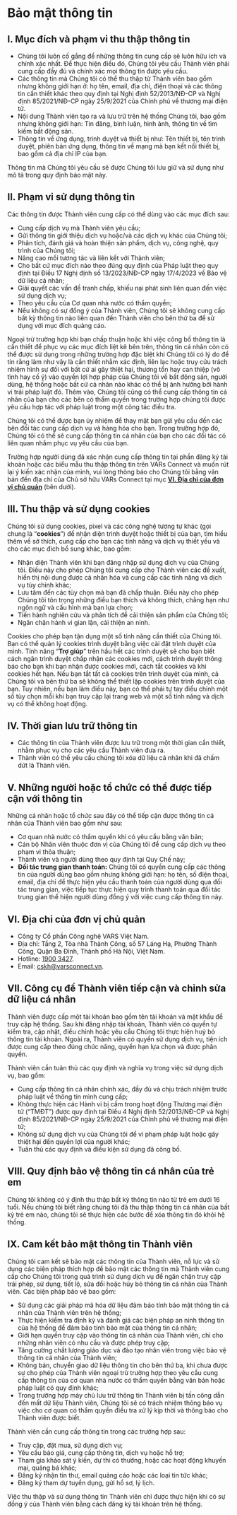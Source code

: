 # Bảo mật thông tin

## I. Mục đích và phạm vi thu thập thông tin

* Chúng tôi luôn cố gắng để những thông tin cung cấp sẽ luôn hữu ích và chính xác nhất. Để thực hiện điều đó, Chúng tôi yêu cầu Thành viên phải cung cấp đầy đủ và chính xác mọi thông tin được yêu cầu.
* Các thông tin mà Chúng tôi có thể thu thập từ Thành viên bao gồm nhưng không giới hạn ở: họ tên, email, địa chỉ, điện thoại và các thông tin cần thiết khác theo quy định tại Nghị định 52/2013/NĐ-CP và Nghị định 85/2021/NĐ-CP ngày 25/9/2021 của Chính phủ về thương mại điện tử.
* Nội dung Thành viên tạo ra và lưu trữ trên hệ thống Chúng tôi, bao gồm nhưng không giới hạn: Tin đăng, bình luận, hình ảnh, thông tin về tìm kiếm bất động sản.
* Thông tin về ứng dụng, trình duyệt và thiết bị như: Tên thiết bị, tên trình duyệt, phiên bản ứng dụng, thông tin về mạng mà bạn kết nối thiết bị, bao gồm cả địa chỉ IP của bạn.

Thông tin mà Chúng tôi yêu cầu sẽ được Chúng tôi lưu giữ và sử dụng như mô tả trong quy định bảo mật này.

## II. Phạm vi sử dụng thông tin

Các thông tin được Thành viên cung cấp có thể dùng vào các mục đích sau:

* Cung cấp dịch vụ mà Thành viên yêu cầu;
* Gửi thông tin giới thiệu dịch vụ hoặc/và các dịch vụ khác của Chúng tôi;
* Phân tích, đánh giá và hoàn thiện sản phẩm, dịch vụ, công nghệ, quy trình của Chúng tôi;
* Nâng cao mối tương tác và liên kết với Thành viên;
* Cho bất cứ mục đích nào theo đúng quy định của Pháp luật theo quy định tại Điều 17 Nghị định số 13/2023/NĐ-CP ngày 17/4/2023 về Bảo vệ dữ liệu cá nhân;
* Giải quyết các vấn đề tranh chấp, khiếu nại phát sinh liên quan đến việc sử dụng dịch vụ;
* Theo yêu cầu của Cơ quan nhà nước có thẩm quyền;
* Nếu không có sự đồng ý của Thành viên, Chúng tôi sẽ không cung cấp bất kỳ thông tin nào liên quan đến Thành viên cho bên thứ ba để sử dụng với mục đích quảng cáo.

Ngoại trừ trường hợp khi bạn chấp thuận hoặc khi việc công bố thông tin là cần thiết để phục vụ các mục đích liệt kê bên trên, thông tin cá nhân còn có thể được sử dụng trong những trường hợp đặc biệt khi Chúng tôi có lý do để tin rằng làm như vậy là cần thiết nhằm xác định, liên lạc hoặc truy cứu trách nhiệm hình sự đối với bất cứ ai gây thiệt hại, thương tổn hay can thiệp (vô tình hay cố ý) vào quyền lợi hợp pháp của Chúng tôi về bất động sản, người dùng, hệ thống hoặc bất cứ cá nhân nào khác có thể bị ảnh hưởng bởi hành vi trái pháp luật đó. Thêm vào, Chúng tôi cũng có thể cung cấp thông tin cá nhân của bạn cho các bên có thẩm quyền trong trường hợp chúng tôi được yêu cầu hợp tác với pháp luật trong một công tác điều tra.

Chúng tôi có thể được bạn ủy nhiệm để thay mặt bạn gửi yêu cầu đến các bên đối tác cung cấp dịch vụ và hàng hóa cho bạn. Trong trường hợp đó, Chúng tôi có thể sẽ cung cấp thông tin cá nhân của bạn cho các đối tác có liên quan nhằm phục vụ yêu cầu của bạn.

Trường hợp người dùng đã xác nhận cung cấp thông tin tại phần đăng ký tài khoản hoặc các biểu mẫu thu thập thông tin trên VARs Connect và muốn rút lại ý kiến xác nhận của mình, vui lòng thông báo cho Chúng tôi bằng văn bản đến địa chỉ của Chủ sở hữu VARs Connect tại mục [**VI. Địa chỉ của đơn vị chủ quản**](bao-mat-thong-tin.md#vi.-dia-chi-cua-don-vi-chu-quan) (bên dưới).

## III. Thu thập và sử dụng cookies

Chúng tôi sử dụng cookies, pixel và các công nghệ tương tự khác (gọi chung là “**cookies**”) để nhận diện trình duyệt hoặc thiết bị của bạn, tìm hiểu thêm về sở thích, cung cấp cho bạn các tính năng và dịch vụ thiết yếu và cho các mục đích bổ sung khác, bao gồm:

* Nhận diện Thành viên khi bạn đăng nhập sử dụng dịch vụ của Chúng tôi. Điều này cho phép Chúng tôi cung cấp cho Thành viên các đề xuất, hiển thị nội dung được cá nhân hóa và cung cấp các tính năng và dịch vụ tùy chỉnh khác;
* Lưu tâm đến các tùy chọn mà bạn đã chấp thuận. Điều này cho phép Chúng tôi tôn trọng những điều bạn thích và không thích, chẳng hạn như ngôn ngữ và cấu hình mà bạn lựa chọn;
* Tiến hành nghiên cứu và phân tích để cải thiện sản phẩm của Chúng tôi;
* Ngăn chặn hành vi gian lận, cải thiện an ninh.

Cookies cho phép bạn tận dụng một số tính năng cần thiết của Chúng tôi. Bạn có thể quản lý cookies trình duyệt bằng việc cài đặt trình duyệt của mình. Tính năng “**Trợ giúp**” trên hầu hết các trình duyệt sẽ cho bạn biết cách ngăn trình duyệt chấp nhận các cookies mới, cách trình duyệt thông báo cho bạn khi bạn nhận được cookies mới, cách tắt cookies và khi cookies hết hạn. Nếu bạn tắt tất cả cookies trên trình duyệt của mình, cả Chúng tôi và bên thứ ba sẽ không thể thiết lập cookies trên trình duyệt của bạn. Tuy nhiên, nếu bạn làm điều này, bạn có thể phải tự tay điều chỉnh một số tùy chọn mỗi khi bạn truy cập lại trang web và một số tính năng và dịch vụ có thể không hoạt động.

## IV. Thời gian lưu trữ thông tin

* Các thông tin của Thành viên được lưu trữ trong một thời gian cần thiết, nhằm phục vụ cho các yêu cầu Thành viên đưa ra.
* Thành viên có thể yêu cầu chúng tôi xóa dữ liệu cá nhân khi đã chấm dứt là Thành viên.

## V. Những người hoặc tổ chức có thể được tiếp cận với thông tin&#x20;

Những cá nhân hoặc tổ chức sau đây có thể tiếp cận được thông tin cá nhân của Thành viên bao gồm như sau:

* Cơ quan nhà nước có thẩm quyền khi có yêu cầu bằng văn bản;
* Cán bộ Nhân viên thuộc đơn vị của Chúng tôi để cung cấp dịch vụ theo phạm vi thỏa thuận;
* Thành viên và người dùng theo quy định tại Quy Chế này;
* **Đối tác trung gian thanh toán:** Chúng tôi có quyền cung cấp các thông tin của người dùng bao gồm nhưng không giới hạn: họ tên, số điện thoại, email, địa chỉ để thực hiện yêu cầu thanh toán của người dùng qua đối tác trung gian, việc tiếp tục thực hiện quy trình thanh toán qua đối tác trung gian thể hiện người dùng đồng ý với việc cung cấp thông tin này.

## VI. Địa chỉ của đơn vị chủ quản

* Công ty Cổ phần Công nghệ VARS Việt Nam.
* Địa chỉ: Tầng 2, Tòa nhà Thành Công, số 57 Láng Hạ, Phường Thành Công, Quận Ba Đình, Thành phố Hà Nội, Việt Nam.
* Hotline: [1900 3427](tel:19003427).
* Email: [cskh@varsconnect.vn](mailto:cskh@varstech.vn).

## VII. Công cụ để Thành viên tiếp cận và chỉnh sửa dữ liệu cá nhân

Thành viên được cấp một tài khoản bao gồm tên tài khoản và mật khẩu để truy cập hệ thống. Sau khi đăng nhập tài khoản, Thành viên có quyền tự kiểm tra, cập nhật, điều chỉnh hoặc yêu cầu Chúng tôi thực hiện huỷ bỏ thông tin tài khoản. Ngoài ra, Thành viên có quyền sử dụng dịch vụ, tiện ích được cung cấp theo đúng chức năng, quyền hạn lựa chọn và được phân quyền.

Thành viên cần tuân thủ các quy định và nghĩa vụ trong việc sử dụng dịch vụ, bao gồm:

* Cung cấp thông tin cá nhân chính xác, đầy đủ và chịu trách nhiệm trước pháp luật về thông tin mình cung cấp;
* Không thực hiện các Hành vi bị cấm trong hoạt động Thương mại điện tử (“TMĐT”) được quy định tại Điều 4 Nghị định 52/2013/NĐ-CP và Nghị định 85/2021/NĐ-CP ngày 25/9/2021 của Chính phủ về thương mại điện tử;
* Không sử dụng dịch vụ của Chúng tôi để vi phạm pháp luật hoặc gây thiệt hại đến quyền lợi của người khác;
* Tuân thủ các quy định và điều kiện sử dụng đã công bố.

## VIII. Quy định bảo vệ thông tin cá nhân của trẻ em

Chúng tôi không có ý định thu thập bất kỳ thông tin nào từ trẻ em dưới 16 tuổi. Nếu chúng tôi biết rằng chúng tôi đã thu thập thông tin cá nhân của bất kỳ trẻ em nào, chúng tôi sẽ thực hiện các bước để xóa thông tin đó khỏi hệ thống.

## IX. Cam kết bảo mật thông tin Thành viên

Chúng tôi cam kết sẽ bảo mật các thông tin của Thành viên, nỗ lực và sử dụng các biện pháp thích hợp để bảo mật các thông tin mà Thành viên cung cấp cho Chúng tôi trong quá trình sử dụng dịch vụ để ngăn chặn truy cập trái phép, sử dụng, tiết lộ, sửa đổi hoặc hủy bỏ thông tin cá nhân của Thành viên. Các biện pháp bảo vệ bao gồm:

* Sử dụng các giải pháp mã hóa dữ liệu đảm bảo tính bảo mật thông tin cá nhân của Thành viên trên hệ thống;
* Thực hiện kiểm tra định kỳ và đánh giá các biện pháp an ninh thông tin của hệ thống để đảm bảo tính bảo mật của thông tin cá nhân;
* Giới hạn quyền truy cập vào thông tin cá nhân của Thành viên, chỉ cho những nhân viên có nhu cầu và được phép truy cập;
* Tăng cường chất lượng giáo dục và đào tạo nhân viên trong việc bảo vệ thông tin cá nhân của Thành viên;
* Không bán, chuyển giao dữ liệu thông tin cho bên thứ ba, khi chưa được sự cho phép của Thành viên ngoại trừ trường hợp theo yêu cầu cung cấp thông tin của cơ quan nhà nước có thẩm quyền bằng văn bản hoặc pháp luật có quy định khác;
* Trong trường hợp máy chủ lưu trữ thông tin Thành viên bị tấn công dẫn đến mất dữ liệu Thành viên, Chúng tôi sẽ có trách nhiệm thông báo vụ việc cho cơ quan có thẩm quyền điều tra xử lý kịp thời và thông báo cho Thành viên được biết.

Thành viên cần cung cấp thông tin trong các trường hợp sau:

* Truy cập, đặt mua, sử dụng dịch vụ;
* Yêu cầu báo giá, cung cấp thông tin, dịch vụ hoặc hỗ trợ;
* Tham gia khảo sát ý kiến, dự thi có thưởng, hoặc các hoạt động khuyến mại, quảng bá khác;
* Đăng ký nhận tin thư, email quảng cáo hoặc các loại tin tức khác;
* Đăng ký tham dự tuyển dụng, gửi hồ sơ, lý lịch.

Việc thu thập và sử dụng thông tin Thành viên chỉ được thực hiện khi có sự đồng ý của Thành viên bằng cách đăng ký tài khoản trên hệ thống.
